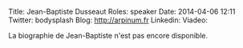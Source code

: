 Title: Jean-Baptiste Dusseaut
Roles: speaker
Date: 2014-04-06 12:11
Twitter: bodysplash
Blog:  http://arpinum.fr
Linkedin: 
Viadeo:


La biographie de Jean-Baptiste n'est pas encore disponible.


